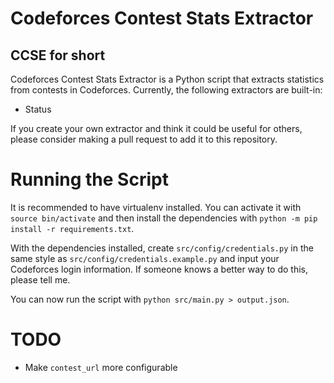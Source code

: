 # Codeforces Contest Stats Extractor
## CCSE for short

Codeforces Contest Stats Extractor is a Python script that extracts statistics from contests in Codeforces.
Currently, the following extractors are built-in:
+ Status

If you create your own extractor and think it could be useful for others, please consider making a pull request
to add it to this repository.

# Running the Script
It is recommended to have virtualenv installed. You can activate it with `source bin/activate` and then install
the dependencies with `python -m pip install -r requirements.txt`.

With the dependencies installed, create `src/config/credentials.py` in the same style as `src/config/credentials.example.py` and input your Codeforces login information. If someone knows a better way to do this, please tell me.

You can now run the script with `python src/main.py > output.json`.

# TODO
+ Make `contest_url` more configurable